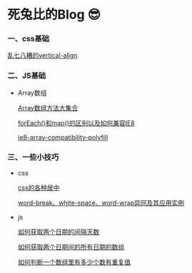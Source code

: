 # 死兔比的Blog 😎

### 一、css基础

  [乱七八糟的vertical-align](./css基础/乱七八糟的verticle-align.md)

### 二、JS基础

* Array数组

  [Array数组方法大集合](./JS基础/Array数组/Array数组方法大集合.md)

  [forEach()和map()的区别以及如何兼容IE8](./JS基础/Array数组/forEach和map的区别以及如何兼容IE8.md)

  [ie8-array-compatibility-polyfill](./JS基础/Array数组/ie8-array-compatibility-polyfill.js)

### 三、一些小技巧

* css

  [css的各种居中](./一些小技巧/css/css的各种居中.md)

  [word-break、white-space、word-wrap异同及其应用实例](./一些小技巧/css/word-break、white-space、word-wrap异同及其应用实例.md)

* js

  [如何获取两个日期的间隔天数](./一些小技巧/js/如何获取两个日期的间隔天数？.md)

  [如何获取两个日期间的所有日期的数组](./一些小技巧/js/如何获取两个日期间的所有日期的数组？.md)

  [如何判断一个数组里有多少个数有重复值](./一些小技巧/js/如何判断一个数组里有多少个数有重复值？.md)
